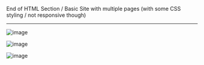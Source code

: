 
End of HTML Section / Basic Site with multiple pages (with some CSS styling / not responsive though)

<hr>

![image](https://user-images.githubusercontent.com/90147636/184927826-4e238d2b-57aa-41e2-9bb6-a49cb0cc459d.png)

![image](https://user-images.githubusercontent.com/90147636/184927974-5655b7ce-683b-48d2-ab10-cf7e98dce514.png)

![image](https://user-images.githubusercontent.com/90147636/184928075-65554b78-3a6c-4807-adf4-768d10f0c076.png)
